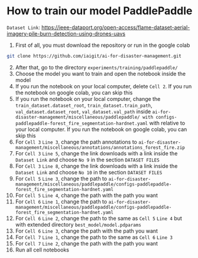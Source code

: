 # How to train our model PaddlePaddle

`Dataset Link`: https://ieee-dataport.org/open-access/flame-dataset-aerial-imagery-pile-burn-detection-using-drones-uavs

1. First of all, you must download the repository or run in the google colab

```bash
git clone https://github.com/iaigit/ai-for-disaster-management.git
```

2. After that, go to the directory `experiments/training/paddlepaddle/`
3. Choose the model you want to train and open the notebook inside the model
4. If you run the notebook on your local computer, delete `Cell 2`. If you run the notebook on google colab, you can skip this
5. If you run the notebook on your local computer, change the `train_dataset.dataset_root`, `train_dataset.train_path`, `val_dataset.dataset_root`, `val_dataset.val_path` inside `ai-for-disaster-management/miscellaneous/paddlepaddle/ with configs-paddlepaddle-forest_fire_segmentation-hardnet.yaml` with relative to your local computer. If you run the notebook on google colab, you can skip this
6. For `Cell 3` `Line 3`, change the path annotations to `ai-for-disaster-management/miscellaneous/annotations/annotations_forest_fire.zip`
7. For `Cell 3` `Line 5`, change the link downloads with a link inside the `Dataset Link` and choose `No 9` in the section `DATASET FILES`
8. For `Cell 3` `Line 8`, change the link downloads with a link inside the `Dataset Link` and choose `No 10` in the section `DATASET FILES`
9. For `Cell 5` `Line 3`, change the path to `ai-for-disaster-management/miscellaneous/paddlepaddle/configs-paddlepaddle-forest_fire_segmentation-hardnet.yaml`
10. For `Cell 5` `Line 4`, change the path with the path you want
11. For `Cell 6` `Line 1`, change the path to `ai-for-disaster-management/miscellaneous/paddlepaddle/configs-paddlepaddle-forest_fire_segmentation-hardnet.yaml`
12. For `Cell 6` `Line 2`, change the path to the same as `Cell 5` `Line 4` but with extended directory `best_model/model.pdparams`
13. For `Cell 6` `Line 3`, change the path with the path you want
14. For `Cell 7` `Line 1`, change the path to the same as `Cell 6` `Line 3`
15. For `Cell 7` `Line 2`, change the path with the path you want
16. Run all cell notebooks
